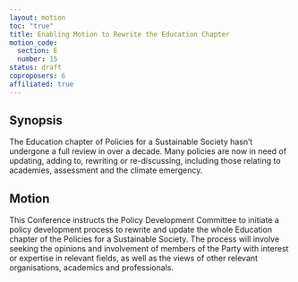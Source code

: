 ```yaml
---
layout: motion
toc: "true"
title: Enabling Motion to Rewrite the Education Chapter
motion_code:
  section: E
  number: 15
status: draft
coproposers: 6
affiliated: true
---
```

## Synopsis

The Education chapter of Policies for a Sustainable Society hasn’t undergone a full review in over a decade. Many policies are now in need of updating, adding to, rewriting or re-discussing, including those relating to academies, assessment and the climate emergency.

## Motion

This Conference instructs the Policy Development Committee to initiate a policy development process to rewrite and update the whole Education chapter of the Policies for a Sustainable Society. The process will involve seeking the opinions and involvement of members of the Party with interest or expertise in relevant fields, as well as the views of other relevant organisations, academics and professionals.